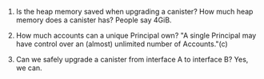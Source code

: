 1. Is the heap memory saved when upgrading a canister? How much heap memory does a canister has?
People say 4GiB. 

2. How much accounts can a unique Principal own?
"A single Principal may have control over an (almost) unlimited number of Accounts."(c)

3. Can we safely upgrade a canister from interface A to interface B?
Yes, we can.